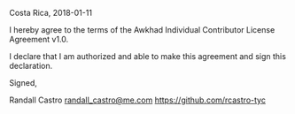Costa Rica, 2018-01-11

I hereby agree to the terms of the Awkhad Individual Contributor License
Agreement v1.0.

I declare that I am authorized and able to make this agreement and sign this
declaration.

Signed,

Randall Castro randall_castro@me.com https://github.com/rcastro-tyc
